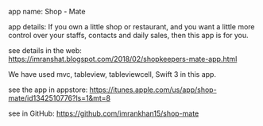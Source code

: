



app name: Shop - Mate

app details: If you own a little shop or restaurant, and you want a little more control over your staffs, contacts and daily sales, then this app is for you.

see details in the web: https://imranshat.blogspot.com/2018/02/shopkeepers-mate-app.html


We have used mvc, tableview, tableviewcell, Swift 3 in this app.







see the app in appstore: https://itunes.apple.com/us/app/shop-mate/id1342510776?ls=1&mt=8

see in GitHub: https://github.com/imrankhan15/shop-mate
